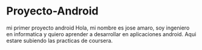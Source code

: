 # Proyecto-Android
mi primer proyecto android
Hola, mi nombre es jose amaro, soy ingeniero en informatica y quiero aprender a desarrollar en aplicaciones android.
Aqui estare subiendo las practicas de coursera.
